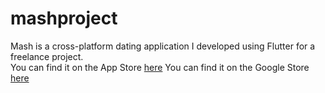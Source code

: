 # mashproject
Mash is a cross-platform dating application I developed using Flutter for a freelance project.  
You can find it on the App Store [here](https://apps.apple.com/gb/app/mash/id6444130930)
You can find it on the Google Store [here](https://play.google.com/store/apps/details?id=com.amro.mash&hl=en_US)
